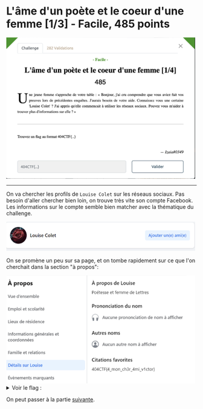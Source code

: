 # L'âme d'un poète et le coeur d'une femme [1/3] - Facile, 485 points

<img src="chall.png" width=500>

***

On va chercher les profils de `Louise Colet` sur les réseaus sociaux. Pas besoin d'aller chercher bien loin, on trouve très vite son compte Facebook. Les informations sur le compte semble bien matcher avec la thématique du challenge. 

<img src="compte_facebook.png" width=500>

On se promène un peu sur sa page, et on tombe rapidement sur ce que l'on cherchait dans la section "à propos":  


<img src="a_propos.png" width=500>


<details>
<summary>Voir le flag :</summary>

***FLAG: 404CTF{4_mon_ch3r_4mi_v1ctor}***
</details>

On peut passer à la partie [suivante](../ame_poete_coeur_dune_femme_2/). 